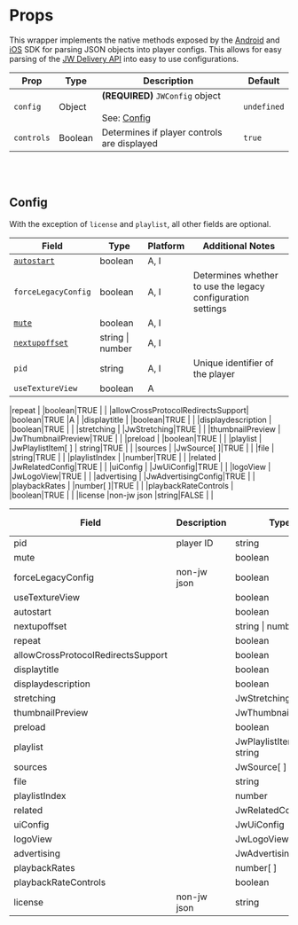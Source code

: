 # Props

This wrapper implements the native methods exposed by the [Android](https://sdk.jwplayer.com/android/v4/reference/com/jwplayer/pub/api/JsonHelper.html) and [iOS](https://sdk.jwplayer.com/ios/v4/reference/Classes/JWJSONParser.html) SDK for parsing JSON objects into player configs. This allows for easy parsing of the [JW Delivery API](https://docs.jwplayer.com/platform/reference/embed-content-with-the-delivery-api#delivery-api-v2-endpoints) into easy to use configurations.

| Prop | Type | Description | Default |
| --- | --- | --- | --- |
| `config` | Object | **(REQUIRED)** `JWConfig` object<br /><br />See: [Config](#config) | `undefined` |
| `controls` | Boolean | Determines if player controls are displayed | `true` |

<br /><br />

## Config
With the exception of `license` and `playlist`, all other fields are optional.

| Field | Type | Platform |  Additional Notes |
| --- | --- | --- | --- |
| [`autostart`](https://docs.jwplayer.com/players/reference/setup-options#autostart)       | boolean | A, I |                                                             |
| `forceLegacyConfig`                                                                      | boolean | A, I | Determines whether to use the legacy configuration settings |
| [`mute`](https://docs.jwplayer.com/players/reference/setup-options#mute)</a>             | boolean | A, I |                                                             |
| [`nextupoffset`](https://docs.jwplayer.com/players/reference/setup-options#nextupoffset) | string &#124; number | A, I |
| `pid`                                                                                    | string  | A, I | Unique identifier of the player                             |
| `useTextureView`                                                                         | boolean | A    |                                                             |

|repeat                            |                   |boolean|TRUE    |                 |
|allowCrossProtocolRedirectsSupport|                   |boolean|TRUE    |A                |
|displaytitle                      |                   |boolean|TRUE    |                 |
|displaydescription                |                   |boolean|TRUE    |                 |
|stretching                        |                   |JwStretching|TRUE    |                 |
|thumbnailPreview                  |                   |JwThumbnailPreview|TRUE    |                 |
|preload                           |                   |boolean|TRUE    |                 |
|playlist                          |                   |JwPlaylistItem[ ] &#124; string|TRUE    |                 |
|sources                           |                   |JwSource[ ]|TRUE    |                 |
|file                              |                   |string|TRUE    |                 |
|playlistIndex                     |                   |number|TRUE    |                 |
|related                           |                   |JwRelatedConfig|TRUE    |                 |
|uiConfig                          |                   |JwUiConfig|TRUE    |                 |
|logoView                          |                   |JwLogoView|TRUE    |                 |
|advertising                       |                   |JwAdvertisingConfig|TRUE    |                 |
|playbackRates                     |                   |number[ ]|TRUE    |                 |
|playbackRateControls              |                   |boolean|TRUE    |                 |
|license                           |non-jw json        |string|FALSE   |                 |



|Field                             |Description        |Type|Optional|Platform Specific|
|----------------------------------|-------------------|----|--------|-----------------|
|pid                               |player ID          |string|TRUE    |                 |
|mute                              |                   |boolean|TRUE    |                 |
|forceLegacyConfig                 |non-jw json        |boolean|TRUE    |                 |
|useTextureView                    |                   |boolean|TRUE    |A                |
|autostart                         |                   |boolean|TRUE    |                 |
|nextupoffset                      |                   |string &#124; number|TRUE    |                 |
|repeat                            |                   |boolean|TRUE    |                 |
|allowCrossProtocolRedirectsSupport|                   |boolean|TRUE    |A                |
|displaytitle                      |                   |boolean|TRUE    |                 |
|displaydescription                |                   |boolean|TRUE    |                 |
|stretching                        |                   |JwStretching|TRUE    |                 |
|thumbnailPreview                  |                   |JwThumbnailPreview|TRUE    |                 |
|preload                           |                   |boolean|TRUE    |                 |
|playlist                          |                   |JwPlaylistItem[ ] &#124; string|TRUE    |                 |
|sources                           |                   |JwSource[ ]|TRUE    |                 |
|file                              |                   |string|TRUE    |                 |
|playlistIndex                     |                   |number|TRUE    |                 |
|related                           |                   |JwRelatedConfig|TRUE    |                 |
|uiConfig                          |                   |JwUiConfig|TRUE    |                 |
|logoView                          |                   |JwLogoView|TRUE    |                 |
|advertising                       |                   |JwAdvertisingConfig|TRUE    |                 |
|playbackRates                     |                   |number[ ]|TRUE    |                 |
|playbackRateControls              |                   |boolean|TRUE    |                 |
|license                           |non-jw json        |string|FALSE   |                 |
